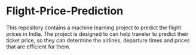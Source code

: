 # Flight-Price-Prediction
This repository contains a machine learning project to predict the flight prices in India. The project is designed to can help traveler to predict their ticket price, so they can determine the airlines, departure times and prices that are efficient for them.

